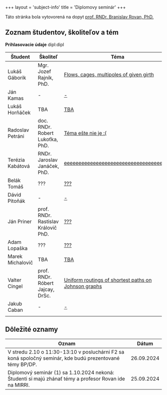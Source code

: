 +++
layout = 'subject-info'
title = 'Diplomovy seminár'
+++

Táto stránka bola vytovorená na dopyt [prof. RNDr. Branislav Rovan, PhD.](http://www.dcs.fmph.uniba.sk/~rovan/)


## Zoznam študentov, školiteľov a tém

__Prihlasovacie údaje__ dipl:dipl

| Študent | Školiteľ | Téma |
| --------| -------- | ---- |
| Lukáš Gáborik | Mgr. Jozef Rajník, PhD. | [Flows, cages, multipoles of given girth](http://davinci.fmph.uniba.sk/~gaborik5/dipl/index.html) |
| Ján Kamas | - | [-](https://davinci.fmph.uniba.sk/~kamas7/diplomovy_seminar.html) |
| Lukáš Horňáček | TBA | [TBA](https://davinci.fmph.uniba.sk/~hornacek20/diplomovy_seminar/index.html) |
| Radoslav Petráni | doc. RNDr. Robert Lukoťka, PhD. | [Téma ešte nie je :(](https://davinci.fmph.uniba.sk/~petrani1/diplomovka/dipl.html) |
| Terézia Kabátová | RNDr. Jaroslav Janáček, PhD. | [eeeeeeeeeeeeeeeeeeeeeeeeeeeeeeeeeeeee](http://davinci.fmph.uniba.sk/~kabatova31/) |
| Belák Tomáš | ??? | [???](https://davinci.fmph.uniba.sk/~belak22/diplomovka) |
| Dávid Pitoňák | - | [-](https://davinci.fmph.uniba.sk/~pitonak13/diplomovka/) |
| Ján Priner | prof. RNDr. Rastislav Královič PhD. | [???](https://priner.net/diplomovka/) |
| Adam Lopaška | ??? | [???](https://davinci.fmph.uniba.sk/~lopaska1/diplomovka) |
| Marek Michalovič | TBA | [TBA](https://davinci.fmph.uniba.sk/~michalovic26/diplomovka/index.html) |
| Valter Cingel | prof. RNDr. Róbert Jajcay, DrSc.  | [Uniform routings of shortest paths on Johnson graphs](https://www.st.fmph.uniba.sk/~cingel13/dipl/dipl.html) |
| Jakub Caban | - | [-](https://davinci.fmph.uniba.sk/~caban14/dipl) |
|  |  | []() |


## Dôležité oznamy

| Oznam | Dátum |
| ----- | ----- |
| V stredu 2.10 o 11:30-13:10 v posluchárni F2 sa koná spoločný seminár, kde budú prezentované témy BP/DP. |	26.09.2024 |
| Diplomový seminár (1) sa 1.10.2024 nekoná: Študenti si majú zhánať témy a profesor Rovan ide na MIRRI. |	25.09.2024 |

